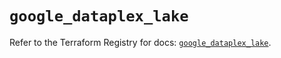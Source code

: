 # `google_dataplex_lake`

Refer to the Terraform Registry for docs: [`google_dataplex_lake`](https://registry.terraform.io/providers/hashicorp/google/6.16.0/docs/resources/dataplex_lake).
